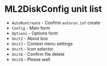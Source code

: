 ML2DiskConfig unit list
=======================

- `AutoRunCreate` - Confirm `autorun.inf` create
- `Config` - Main form
- `Options` - Options form
- `Unit2` - About box
- `Unit3` - Context menu settings
- `Unit5` - Icon selector
- `Unit6` - Confirm file delete
- `Unit8` - Please wait
